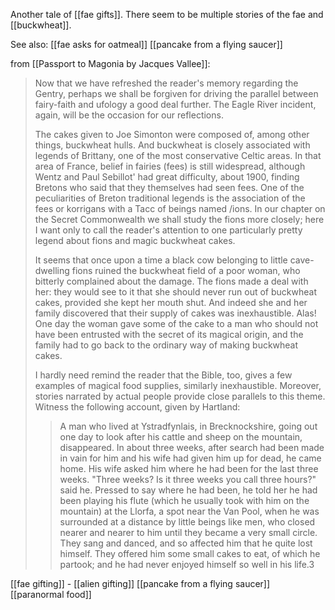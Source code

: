 Another tale of [[fae gifts]]. There seem to be multiple stories of the fae and [[buckwheat]]. 


See also: 
[[fae asks for oatmeal]]
[[pancake from a flying saucer]]


from [[Passport to Magonia by Jacques Vallee]]:
> Now that we have refreshed the reader's memory regarding the Gentry, perhaps we shall be forgiven for driving the parallel between fairy-faith and ufology a good deal further. The Eagle River incident, again, will be the occasion for our reflections.
>
> The cakes given to Joe Simonton were composed of, among other things, buckwheat hulls. And buckwheat is closely associated with legends of Brittany, one of the most conservative Celtic areas. In that area of France, belief in fairies (fees) is still widespread, although Wentz and Paul Sebillot' had great difficulty, about 1900, finding Bretons who said that they themselves had seen fees. One of the peculiarities of Breton traditional legends is the association of the fees or korrigans with a Tacc of beings named /ions. In our chapter on the Secret Commonwealth we shall study the fions more closely; here I want only to call the reader's attention to one particularly pretty legend about fions and magic buckwheat cakes.
>
> It seems that once upon a time a black cow belonging to little cave-dwelling fions ruined the buckwheat field of a poor woman, who bitterly complained about the damage. The fions made a deal with her: they would see to it that she should never run out of buckwheat cakes, provided she kept her mouth shut. And indeed she and her family discovered that their supply of cakes was inexhaustible. Alas! One day the woman gave some of the cake to a man who should not have been entrusted with the secret of its magical origin, and the family had to go back to the ordinary way of making buckwheat cakes.
> 
> I hardly need remind the reader that the Bible, too, gives a few examples of magical food supplies, similarly inexhaustible. Moreover, stories narrated by actual people provide close parallels to this theme. Witness the following account, given by Hartland:
>
>> A man who lived at Ystradfynlais, in Brecknockshire, going out one day to look after his cattle and sheep on the mountain, disappeared. In about three weeks, after search had been made in vain for him and his wife had given him up for dead, he came home. His wife asked him where he had been for the last three weeks. "Three weeks? Is it three weeks you call three hours?" said he. Pressed to say where he had been, he told her he had been playing his flute (which he usually took with him on the mountain) at the Llorfa, a spot near the Van Pool, when he was surrounded at a distance by little beings like men, who closed nearer and nearer to him until they became a very small circle. They sang and danced, and so affected him that he quite lost himself. They offered him some small cakes to eat, of which he partook; and he had never enjoyed himself so well in his life.3

[[fae gifting]] - [[alien gifting]]
[[pancake from a flying saucer]]
[[paranormal food]]


